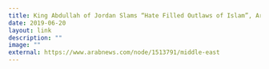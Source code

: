 ```yaml
---
title: King Abdullah of Jordan Slams “Hate Filled Outlaws of Islam”, Arab News
date: 2019-06-20
layout: link
description: ""
image: ""
external: https://www.arabnews.com/node/1513791/middle-east
---
```

